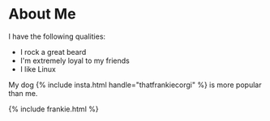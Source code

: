 # About Me

I have the following qualities:

- I rock a great beard
- I'm extremely loyal to my friends
- I like Linux

My dog {% include insta.html handle="thatfrankiecorgi" %} is more popular than me.

{% include frankie.html %}

